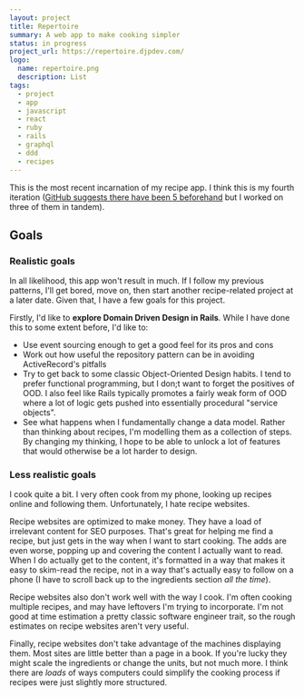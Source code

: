 ```yaml
---
layout: project
title: Repertoire
summary: A web app to make cooking simpler
status: in progress
project_url: https://repertoire.djpdev.com/
logo:
  name: repertoire.png
  description: List
tags:
  - project
  - app
  - javascript
  - react
  - ruby
  - rails
  - graphql
  - ddd
  - recipes
---
```


This is the most recent incarnation of my recipe app. I think this is my fourth
iteration ([GitHub suggests there have been 5 beforehand](https://github.com/dp28?tab=repositories&q=recipe)
but I worked on three of them in tandem).

## Goals

### Realistic goals

In all likelihood, this app won't result in much. If I follow my previous
patterns, I'll get bored, move on, then start another recipe-related project at
a later date. Given that, I have a few goals for this project.

Firstly, I'd like to **explore Domain Driven Design in Rails**. While I have
done this to some extent before, I'd like to:

- Use event sourcing enough to get a good feel for its pros and cons
- Work out how useful the repository pattern can be in avoiding ActiveRecord's
  pitfalls
- Try to get back to some classic Object-Oriented Design habits. I tend to
  prefer functional programming, but I don;t want to forget the positives of
  OOD. I also feel like Rails typically promotes a fairly weak form of OOD where
  a lot of logic gets pushed into essentially procedural "service objects".
- See what happens when I fundamentally change a data model. Rather than
  thinking about recipes, I'm modelling them as a collection of steps. By
  changing my thinking, I hope to be able to unlock a lot of features that would
  otherwise be a lot harder to design.

### Less realistic goals

I cook quite a bit. I very often cook from my phone, looking up recipes online
and following them. Unfortunately, I hate recipe websites.

Recipe websites are optimized to make money. They have a load of irrelevant
content for SEO purposes. That's great for helping me find a recipe, but just
gets in the way when I want to start cooking. The adds are even worse, popping
up and covering the content I actually want to read. When I do actually get to
the content, it's formatted in a way that makes it easy to skim-read the recipe,
not in a way that's actually easy to follow on a phone (I have to scroll back up
to the ingredients section _all the time_).

Recipe websites also don't work well with the way I cook. I'm often cooking
multiple recipes, and may have leftovers I'm trying to incorporate. I'm not good
at time estimation <span class="comment">a pretty classic software engineer trait</span>,
so the rough estimates on recipe websites aren't very useful.

Finally, recipe websites don't take advantage of the machines displaying them.
Most sites are little better than a page in a book. If you're lucky they might
scale the ingredients or change the units, but not much more. I think there are
_loads_ of ways computers could simplify the cooking process if recipes were
just slightly more structured.
